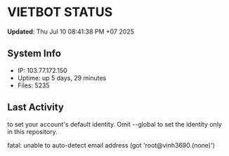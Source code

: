 # VIETBOT STATUS
**Updated**: Thu Jul 10 08:41:38 PM +07 2025

## System Info
- IP: 103.77.172.150
- Uptime: up 5 days, 29 minutes
- Files: 5235

## Last Activity

to set your account's default identity.
Omit --global to set the identity only in this repository.

fatal: unable to auto-detect email address (got 'root@vinh3690.(none)')
